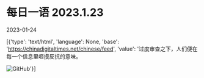 # 每日一语 2023.1.23

2023-01-24

[{'type': 'text/html', 'language': None, 'base': 'https://chinadigitaltimes.net/chinese/feed', 'value': '过度审查之下，人们便在每一个信息里咂摸反抗的意味。

![GitHub](https://chinadigitaltimes.net/chinese/files/2023/01/1.23.jpg)'}]